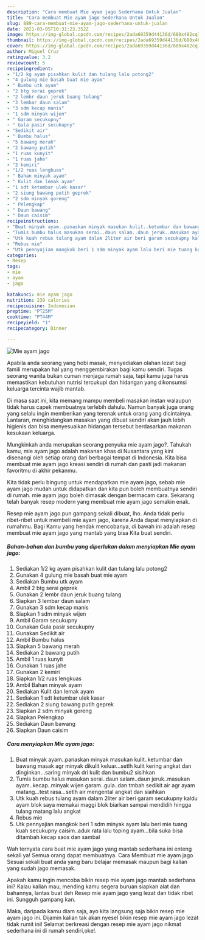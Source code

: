 ```yaml
---
description: "Cara membuat Mie ayam jago Sederhana Untuk Jualan"
title: "Cara membuat Mie ayam jago Sederhana Untuk Jualan"
slug: 889-cara-membuat-mie-ayam-jago-sederhana-untuk-jualan
date: 2021-03-05T10:31:23.352Z
image: https://img-global.cpcdn.com/recipes/2ada69359d44136d/680x482cq70/mie-ayam-jago-foto-resep-utama.jpg
thumbnail: https://img-global.cpcdn.com/recipes/2ada69359d44136d/680x482cq70/mie-ayam-jago-foto-resep-utama.jpg
cover: https://img-global.cpcdn.com/recipes/2ada69359d44136d/680x482cq70/mie-ayam-jago-foto-resep-utama.jpg
author: Miguel Cruz
ratingvalue: 3.2
reviewcount: 5
recipeingredient:
- "1/2 kg ayam pisahkan kulit dan tulang lalu potong2"
- "4 gulung mie basah buat mie ayam"
- " Bumbu utk ayam"
- "2 btg serai geprek"
- "2 lembr daun jeruk buang tulang"
- "3 lembar daun salam"
- "3 sdm kecap manis"
- "1 sdm minyak wijen"
- " Garam secukupny"
- " Gula pasir secukupny"
- "Sedikit air"
- " Bumbu halus"
- "5 bawang merah"
- "2 bawang putih"
- "1 ruas kunyit"
- "1 ruas jahe"
- "2 kemiri"
- "1/2 ruas lengkuas"
- " Bahan minyak ayam"
- " Kulit dan lemak ayam"
- "1 sdt ketumbar ulek kasar"
- "2 siung bawang putih geprek"
- "2 sdm minyak goreng"
- " Pelengkap"
- " Daun bawang"
- " Daun caisim"
recipeinstructions:
- "Buat minyak ayam..panaskan minyak masukan kulit..ketumbar dan bawang masak agr minyak dikulit keluar...setlh kulit kering angkat dan dinginkan...saring minyak dri kulit dan bumbu2 sisihkan"
- "Tumis bumbu halus masukan serai..daun salam..daun jeruk..masukan ayam..kecap..minyak wijen garam..gula..dan tmbah sedikit air agr ayam matang...test rasa...setlh air mengental angkat dan siaihkan"
- "Utk kuah rebus tulang ayam dalam 2liter air beri garam secukupny kaldu ayam blok saya memakai maggi blok biarkan sampai mendidih hingga tulang matang lalu angkat"
- "Rebus mie"
- "Utk pennyajian mangkok beri 1 sdm minyak ayam lalu beri mie tuang kuah secukupny caisim..aduk rata lalu toping ayam...bila suka bisa ditambah kecap saos dan sambal"
categories:
- Resep
tags:
- mie
- ayam
- jago

katakunci: mie ayam jago 
nutrition: 239 calories
recipecuisine: Indonesian
preptime: "PT25M"
cooktime: "PT44M"
recipeyield: "1"
recipecategory: Dinner

---
```



![Mie ayam jago](https://img-global.cpcdn.com/recipes/2ada69359d44136d/680x482cq70/mie-ayam-jago-foto-resep-utama.jpg)

Apabila anda seorang yang hobi masak, menyediakan olahan lezat bagi famili merupakan hal yang menggembirakan bagi kamu sendiri. Tugas seorang  wanita bukan cuman menjaga rumah saja, tapi kamu juga harus memastikan kebutuhan nutrisi tercukupi dan hidangan yang dikonsumsi keluarga tercinta wajib mantab.

Di masa  saat ini, kita memang mampu membeli masakan instan walaupun tidak harus capek membuatnya terlebih dahulu. Namun banyak juga orang yang selalu ingin memberikan yang terenak untuk orang yang dicintainya. Lantaran, menghidangkan masakan yang dibuat sendiri akan jauh lebih higienis dan bisa menyesuaikan hidangan tersebut berdasarkan makanan kesukaan keluarga. 



Mungkinkah anda merupakan seorang penyuka mie ayam jago?. Tahukah kamu, mie ayam jago adalah makanan khas di Nusantara yang kini disenangi oleh setiap orang dari berbagai tempat di Indonesia. Kita bisa membuat mie ayam jago kreasi sendiri di rumah dan pasti jadi makanan favoritmu di akhir pekanmu.

Kita tidak perlu bingung untuk mendapatkan mie ayam jago, sebab mie ayam jago mudah untuk didapatkan dan kita pun boleh membuatnya sendiri di rumah. mie ayam jago boleh dimasak dengan bermacam cara. Sekarang telah banyak resep modern yang membuat mie ayam jago semakin enak.

Resep mie ayam jago pun gampang sekali dibuat, lho. Anda tidak perlu ribet-ribet untuk membeli mie ayam jago, karena Anda dapat menyiapkan di rumahmu. Bagi Kamu yang hendak mencobanya, di bawah ini adalah resep membuat mie ayam jago yang mantab yang bisa Kita buat sendiri.

<!--inarticleads1-->

##### Bahan-bahan dan bumbu yang diperlukan dalam menyiapkan Mie ayam jago:

1. Sediakan 1/2 kg ayam pisahkan kulit dan tulang lalu potong2
1. Gunakan 4 gulung mie basah buat mie ayam
1. Sediakan  Bumbu utk ayam
1. Ambil 2 btg serai geprek
1. Gunakan 2 lembr daun jeruk buang tulang
1. Siapkan 3 lembar daun salam
1. Gunakan 3 sdm kecap manis
1. Siapkan 1 sdm minyak wijen
1. Ambil  Garam secukupny
1. Gunakan  Gula pasir secukupny
1. Gunakan Sedikit air
1. Ambil  Bumbu halus
1. Siapkan 5 bawang merah
1. Sediakan 2 bawang putih
1. Ambil 1 ruas kunyit
1. Gunakan 1 ruas jahe
1. Gunakan 2 kemiri
1. Siapkan 1/2 ruas lengkuas
1. Ambil  Bahan minyak ayam
1. Sediakan  Kulit dan lemak ayam
1. Sediakan 1 sdt ketumbar ulek kasar
1. Sediakan 2 siung bawang putih geprek
1. Siapkan 2 sdm minyak goreng
1. Siapkan  Pelengkap
1. Sediakan  Daun bawang
1. Siapkan  Daun caisim




<!--inarticleads2-->

##### Cara menyiapkan Mie ayam jago:

1. Buat minyak ayam..panaskan minyak masukan kulit..ketumbar dan bawang masak agr minyak dikulit keluar...setlh kulit kering angkat dan dinginkan...saring minyak dri kulit dan bumbu2 sisihkan
1. Tumis bumbu halus masukan serai..daun salam..daun jeruk..masukan ayam..kecap..minyak wijen garam..gula..dan tmbah sedikit air agr ayam matang...test rasa...setlh air mengental angkat dan siaihkan
1. Utk kuah rebus tulang ayam dalam 2liter air beri garam secukupny kaldu ayam blok saya memakai maggi blok biarkan sampai mendidih hingga tulang matang lalu angkat
1. Rebus mie
1. Utk pennyajian mangkok beri 1 sdm minyak ayam lalu beri mie tuang kuah secukupny caisim..aduk rata lalu toping ayam...bila suka bisa ditambah kecap saos dan sambal




Wah ternyata cara buat mie ayam jago yang mantab sederhana ini enteng sekali ya! Semua orang dapat membuatnya. Cara Membuat mie ayam jago Sesuai sekali buat anda yang baru belajar memasak maupun bagi kalian yang sudah jago memasak.

Apakah kamu ingin mencoba bikin resep mie ayam jago mantab sederhana ini? Kalau kalian mau, mending kamu segera buruan siapkan alat dan bahannya, lantas buat deh Resep mie ayam jago yang lezat dan tidak ribet ini. Sungguh gampang kan. 

Maka, daripada kamu diam saja, ayo kita langsung saja bikin resep mie ayam jago ini. Dijamin kalian tak akan nyesel bikin resep mie ayam jago lezat tidak rumit ini! Selamat berkreasi dengan resep mie ayam jago nikmat sederhana ini di rumah sendiri,oke!.

